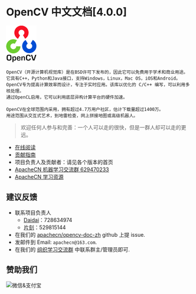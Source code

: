 # OpenCV 中文文档[4.0.0]

![](docs/img/logo.png)

```
OpenCV（开源计算机视觉库）是在BSD许可下发布的，因此它可以免费用于学术和商业用途。
它具有C++，Python和Java接口，支持Windows，Linux，Mac OS，iOS和Android。
OpenCV专为提高计算效率而设计，专注于实时应用。该库以优化的 C/C++ 编写，可以利用多核处理。
通过OpenCL启用，它可以利用底层异构计算平台的硬件加速。

OpenCV在全球范围内采用，拥有超过4.7万用户社区，估计下载量超过1400万。
用途范围从交互式艺术，到地雷检查，网上拼接地图或高级机器人。
```

> 欢迎任何人参与和完善：一个人可以走的很快，但是一群人却可以走的更远。

+   [在线阅读](http://opencv.apachecn.org)
+   [贡献指南](CONTRIBUTING.md)
+   项目负责人及贡献者：请见各个版本的首页
+   [ApacheCN 机器学习交流群 629470233](http://shang.qq.com/wpa/qunwpa?idkey=30e5f1123a79867570f665aa3a483ca404b1c3f77737bc01ec520ed5f078ddef)
+   [ApacheCN 学习资源](http://www.apachecn.org/)

## 建议反馈

*   联系项目负责人
    +   [Daidai](https://github.com/daidai21)：728634974
    +   [片刻](https://github.com/jiangzhonglian)：529815144
*   在我们的 [apachecn/opencv-doc-zh](https://github.com/apachecn/opencv-doc-zh) github 上提 issue.
*   发邮件到 Email: `apachecn@163.com`.
*   在我们的 [组织学习交流群](http://www.apachecn.org/organization/348.html) 中联系群主/管理员即可.

## 赞助我们

<img src="http://data.apachecn.org/img/about/donate.jpg" alt="微信&支付宝" />
